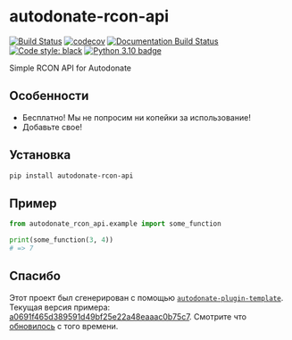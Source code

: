 # autodonate-rcon-api

[![Build Status](https://github.com/fire-squad/autodonate-rcon-api/actions/workflows/test.yml/badge.svg?branch=master)](https://github.com/fire-squad/autodonate-rcon-api/actions?query=workflow%3Atest)
[![codecov](https://codecov.io/gh/fire-squad/autodonate-rcon-api/branch/master/graph/badge.svg)](https://codecov.io/gh/fire-squad/autodonate-rcon-api)
[![Documentation Build Status](https://readthedocs.org/projects/autodonate-rcon-api/badge/?version=latest)](https://autodonate-rcon-api.readthedocs.io/)
[![Code style: black](https://img.shields.io/badge/code%20style-black-000000.svg)](https://github.com/psf/black)
[![Python 3.10 badge](https://img.shields.io/badge/python-3.10-blue)](https://www.python.org/downloads/)

Simple RCON API for Autodonate

## Особенности

- Бесплатно! Мы не попросим ни копейки за использование!
- Добавьте свое!


## Установка

```bash
pip install autodonate-rcon-api
```

## Пример

```py
from autodonate_rcon_api.example import some_function

print(some_function(3, 4))
# => 7
```

## Спасибо

Этот проект был сгенерирован с помощью [`autodonate-plugin-template`](https://github.com/fire-squad/autodonate-plugin-template).
Текущая версия примера: [a0691f465d389591d49bf25e22a48eaaac0b75c7](https://github.com/fire-squad/autodonate-plugin-template/tree/a0691f465d389591d49bf25e22a48eaaac0b75c7).
Смотрите что [обновилось](https://github.com/fire-squad/autodonate-plugin-template/compare/a0691f465d389591d49bf25e22a48eaaac0b75c7...master) с того времени.

